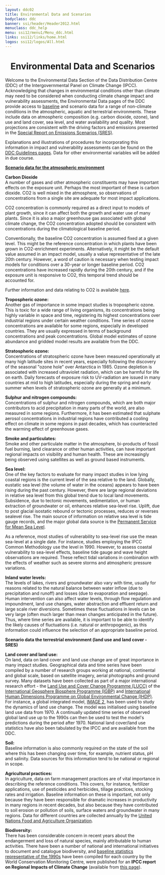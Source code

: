 ```yaml
---
layout: ddc02
title: Environmental Data and Scenarios
bodyclass: ddc
banner: ssi/header/Header2012.html
menuclass: ddc_help
menu: ssi12/menu1/Menu_ddc.html
links: ssi12/links/home.html
logos: ssi12/logos/All.html
---
```

 <div id="pagetitle">
 <h1 align="center">Environmental Data and Scenarios</h1>
 </div>
 <!-- End of Page Title Block -->

 <div id="content"> 
 <p>Welcome to the Environmental Data Section of the Data Distribution Centre (DDC) of the Intergovernmental
 Panel on Climate Change (IPCC). Acknowledging that changes in environmental conditions other than climate
 may need to be considered when conducting climate change impact and vulnerability assessments,
 the Environmental Data pages of the DDC provide access to
 <a href="http://sedac.ciesin.columbia.edu/ddc/baseline/index.html">baseline</a>
 and scenario data for a
 range of non-climate conditions in the atmospheric, aquatic and terrestrial environments. These
 include data on atmospheric composition (e.g. carbon dioxide, ozone), land use and land cover, sea
 level, and water availability and quality. Most projections are consistent with the driving factors
 and emissions presented in the <a class="IPCCC" href="http://www.ipcc.ch/report/emissions-scenarios/">Special Report on Emissions
 Scenarios (SRES)</a>.</p>
 
 <p>Explanations and illustrations of procedures for incorporating this information in impact and vulnerability
 assessments can be found on the <a href="/guidelines/index.html">DDC Guidelines pages</a>. Data for other
 environmental variables will be added in due course.</p>
 
 <p><b><a href="/sim/gcm_clim/SRES_TAR/ddc_sres_emissions.html">Scenario data for the atmospheric environment</a></b></p>
 
 <p><strong><a name="C02" id="C02"></a>Carbon Dioxide</strong><br/>
 A number of gases and other atmospheric constituents may have important effects on the exposure unit.
 Perhaps the most important of these is carbon dioxide. CO2 is well mixed in the atmosphere, so
 observations of concentrations from a single site are adequate for most impact applications.</p>
 
 <p>CO2 concentration is commonly required as a direct input to models of plant growth, since it can affect
 both the growth and water use of many plants. Since it is also a major greenhouse gas associated with
 global climate change, the CO2 concentration adopted should be consistent with concentrations during
 the climatological baseline period.</p>
 
 <p>Conventionally, the baseline CO2 concentration is assumed fixed at a given level. This might be the
 reference concentration in which plants have been grown in CO2-enrichment experiments. Alternatively,
 it might be the default value assumed in an impact model, usually a value representative of the late 20th
 century. However, a word of caution is necessary when testing impact models
 for conditions over a 30-year or longer baseline period.
 CO2 concentrations have increased rapidly during the 20th century,
 and if the exposure unit is responsive to CO2, this temporal trend should be accounted for.</p>
 
 <p>
 Further information and data relating to CO2 is available 
 <a href="/observ/ddc_co2.html">here</a>.
 </p> 

 <p><strong><a name="TropO" id="TropO"></a>Tropospheric ozone:</strong><br/>
 Another gas of importance in some impact studies is tropospheric ozone. This is toxic for a wide range
 of living organisms, its concentrations being highly variable in space and time, registering its highest
 concentrations over industrial regions under certain weather conditions. Time series of ozone
 concentrations are available for some regions, especially in developed countries. They are usually
 expressed in terms of background concentrations and peak concentrations. Global model estimates of
 ozone abundance and gridded model results are available from the DDC.</p>
 
 <p><strong><a name="StratO" id="StratO"></a>Stratospheric ozone:</strong><br/>
 Concentrations of stratospheric ozone have been measured operationally at many high latitude sites in
 recent years, especially following the discovery of the seasonal "ozone hole" over Antarctica in 1985.
 Ozone depletion is associated with increased ultraviolet radiation, which can be harmful for life on
 earth. Daily forecasts of exposure risk to UV-radiation are issued in many countries at mid to high
 latitudes, especially during the spring and early summer when levels of stratospheric ozone are generally
 at a minimum.</p>
 
 <p><strong><a name="SO2" id="S02"></a>Sulphur and nitrogen compounds:</strong><br/>
 Concentrations of sulphur and nitrogen compounds, which are both major contributors to acid
 precipitation in many parts of the world, are also measured in some regions. Furthermore, it has been
 estimated that sulphate aerosol concentrations in industrial regions have contributed a cooling effect on
 climate in some regions in past decades, which has counteracted the warming effect of greenhouse
 gases.</p>
 
 <p><strong><a name="Smoke" id="Smoke"></a>Smoke and particulates:</strong><br/>
 Smoke and other particulate matter in the atmosphere, bi-products of fossil fuel burning, land clearance
 or other human activities, can have important regional impacts on visibility and human health. These are
 increasingly being observed using satellites as well as ground based instruments.</p>
 
 <p><strong><a name="SLR" id="SLR"></a>Sea level:</strong><br/>
 One of the key factors to evaluate for many impact studies in low lying coastal regions is the current
 level of the sea relative to the land. Globally, eustatic sea level (the volume of water in the oceans)
 appears to have been rising during the past century. However, there are large
 regional deviations in relative sea level from this global trend due to local land movements. Subsidence,
 due to tectonic movements, sedimentation, or human extraction of groundwater or oil, enhances relative
 sea-level rise. Uplift, due to post glacial isostatic rebound or tectonic processes, reduces or reverses sealevel
 rise. The main source of information on relative sea level is tide gauge records, and the major global
 data source is the <a href="http://www.psmsl.org">Permanent Service for Mean Sea
 Level</a>.</p>
 
 <p>As a reference, most studies of vulnerability to sea-level rise use the mean sea-level at a single date. For
 instance, studies employing the IPCC Common Methodology use the level in 1990. However, to assess coastal
 vulnerability to sea-level effects, baseline tide gauge and wave height observations are required. These
 reflect tidal variations in combination with the effects of weather such as severe storms and atmospheric
 pressure variations.</p>
 
 <p><strong><a name="InlandWater" id="InlandWater"></a>Inland water levels:</strong><br/>
 The levels of lakes, rivers and groundwater also vary with time, usually for reasons related to the
 natural balance between water inflow (due to precipitation and runoff) and losses (due to evaporation
 and seepage). Human intervention can also affect water levels, through flow regulation and
 impoundment, land use changes, water abstraction and effluent return and large scale river diversions.
 Sometimes these fluctuations in levels can be very large (often much larger than
 mean changes anticipated in the future). Thus, where time series are available, it is important to be able
 to identify the likely causes of fluctuations (i.e. natural or anthropogenic), as this information could
 influence the selection of an appropriate baseline period.</p>
 
 <p><b>Scenario data the terrestrial environment (land use and land cover - SRES)</b></p>
 
 <p><strong><a name="LandCover" id="LandCover"></a>Land cover and land use:</strong><br/>
 On land, data on land cover and land use change are of great importance in many impact studies.
 Geographical data and time series have been compiled by a number of research groups working at
 national, continental and global scale, based on satellite imagery, aerial photographs and ground survey.
 Many datasets have been collected as part of a major international research effort - the
 <a href="http://www.igbp.net/researchprojects/igbpcoreprojectsphaseone/landuseandcoverchange.4.1b8ae20512db692f2a680009062.html">Land Use and Cover Change Programme (LUCC)</a>
 of the <a href="http://www.igbp.net/">International Geosphere Biosphere Programme (IGBP)</a>
 and <a href="http://www.ihdp.org/">International Human Dimensions Programme on Global Environmental Change (IHDP)</a>. For
 instance, a global integrated model, <a href="http://www.ciesin.org/datasets/rivm/image2.0-home.html">
 IMAGE 2</a>, has been used to study the dynamics of land use change.
 The model was initialised using baseline land use data from 1970. A continually updated time series of
 observed global land use up to the 1990s can then be used to test the model's predictions during the
 period after 1970. National land cover/land use statistics have also been tabulated by the IPCC and
 are available from the DDC.</p>
 
 <p><strong><a name="Soil" id="Soil"></a>Soil:</strong><br/>
 Baseline information is also commonly required on the state of the soil where this has been changing
 over time, for example, nutrient status, pH and salinity. Data sources for this information tend to be
 national or regional in scope.</p>
 
 <p><strong><a name="Agri" id="Agri"></a>Agricultural practices:</strong><br/>
 In agriculture, data on farm management practices are of vital importance in describing the reference
 conditions. This covers, for instance, fertilizer applications, use of pesticides and herbicides, tillage
 practices, stocking rates and irrigation. Baseline information on these is important, not only because
 they have been responsible for dramatic increases in productivity in many regions in recent decades, but
 also because they have contributed to soil erosion or pollution of soils, surface waters and groundwater
 in many regions. Data for different countries are collected annually by the <a href="http://www.fao.org/">United Nations Food and		Agriculture Organization</a>.</p>
 
 <p><strong><a name="Bio" id="Bio"></a>Biodiversity:</strong><br/>
 There has been considerable concern in recent years about the endangerment and loss of natural species,
 mainly attributable to human activities. There have been a number of national and international
 initiatives to document and catalogue biodiversity, and 
 <a href="http://sedac.ipcc-data.org/ddc/baseline/index.html">baseline statistics
 representative of the 1990s</a> 
 have been compiled for each country by the World Conservation Monitoring Centre, were published for
 an <strong>IPCC report on Regional Impacts of Climate Change</strong> (available from
 <a href="https://www.ipcc.ch/report/the-regional-impacts-of-climate-change-an-assessment-of-vulnerability/">this page</a>).</p>
 
 <p>&nbsp;</p>

 </div>
 
